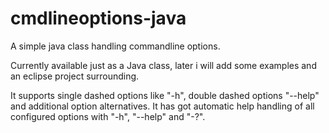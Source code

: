 cmdlineoptions-java
===============

A simple java class handling commandline options.

Currently available just as a Java class, later i will add some examples and an eclipse project surrounding.

It supports single dashed options like "-h", double dashed options "--help" and additional option alternatives.
It has got automatic help handling of all configured options with "-h", "--help" and "-?".

